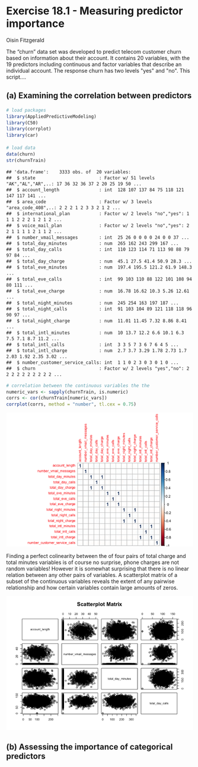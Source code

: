 # Exercise 18.1 - Measuring predictor importance
Oisin Fitzgerald  

The “churn” data set was developed to predict telecom customer churn based on 
information about their account. It contains 20 variables, with the 19
predictors including continuous and factor variables that describe an individual
account. The response churn has two levels "yes" and "no". This script....

(a) Examining the correlation between predictors
------------------------------------------------

```r
# load packages
library(AppliedPredictiveModeling)
library(C50)
library(corrplot)
library(car)

# load data
data(churn)
str(churnTrain)
```

```
## 'data.frame':	3333 obs. of  20 variables:
##  $ state                        : Factor w/ 51 levels "AK","AL","AR",..: 17 36 32 36 37 2 20 25 19 50 ...
##  $ account_length               : int  128 107 137 84 75 118 121 147 117 141 ...
##  $ area_code                    : Factor w/ 3 levels "area_code_408",..: 2 2 2 1 2 3 3 2 1 2 ...
##  $ international_plan           : Factor w/ 2 levels "no","yes": 1 1 1 2 2 2 1 2 1 2 ...
##  $ voice_mail_plan              : Factor w/ 2 levels "no","yes": 2 2 1 1 1 1 2 1 1 2 ...
##  $ number_vmail_messages        : int  25 26 0 0 0 0 24 0 0 37 ...
##  $ total_day_minutes            : num  265 162 243 299 167 ...
##  $ total_day_calls              : int  110 123 114 71 113 98 88 79 97 84 ...
##  $ total_day_charge             : num  45.1 27.5 41.4 50.9 28.3 ...
##  $ total_eve_minutes            : num  197.4 195.5 121.2 61.9 148.3 ...
##  $ total_eve_calls              : int  99 103 110 88 122 101 108 94 80 111 ...
##  $ total_eve_charge             : num  16.78 16.62 10.3 5.26 12.61 ...
##  $ total_night_minutes          : num  245 254 163 197 187 ...
##  $ total_night_calls            : int  91 103 104 89 121 118 118 96 90 97 ...
##  $ total_night_charge           : num  11.01 11.45 7.32 8.86 8.41 ...
##  $ total_intl_minutes           : num  10 13.7 12.2 6.6 10.1 6.3 7.5 7.1 8.7 11.2 ...
##  $ total_intl_calls             : int  3 3 5 7 3 6 7 6 4 5 ...
##  $ total_intl_charge            : num  2.7 3.7 3.29 1.78 2.73 1.7 2.03 1.92 2.35 3.02 ...
##  $ number_customer_service_calls: int  1 1 0 2 3 0 3 0 1 0 ...
##  $ churn                        : Factor w/ 2 levels "yes","no": 2 2 2 2 2 2 2 2 2 2 ...
```

```r
# correlation between the continuous variables the the 
numeric_vars <- sapply(churnTrain, is.numeric)
corrs <- cor(churnTrain[numeric_vars])
corrplot(corrs, method = "number", tl.cex = 0.75)
```

![](churn_data_181_files/figure-html/unnamed-chunk-1-1.png) 

Finding a perfect colinearity between the of four pairs of total charge and 
total minutes variables is of course no surprise, phone charges are not random 
variables! However it is somewhat surprising that there is no linear relation 
between any other pairs of variables. A scatterplot matrix of a subset of 
the continuous variables reveals the extent of any pairwise relationship and 
how certain variables contain large amounts of zeros.

![](churn_data_181_files/figure-html/unnamed-chunk-2-1.png) 

(b) Assessing the importance of categorical predictors
-------------------------------------------------------------------------------

